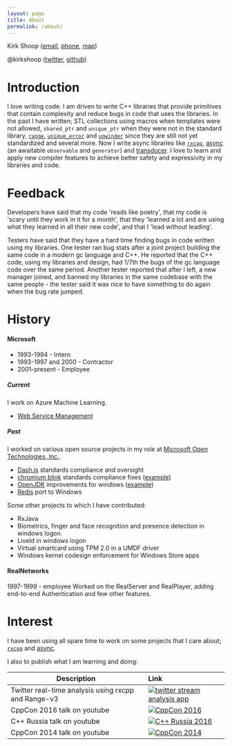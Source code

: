 ```yaml
---
layout: page
title: About
permalink: /about/
---
```


Kirk Shoop ([email](mailto:kirk.shoop@gmail.com), 
[phone](tel:1-206-819-4225), 
[map](https://maps.google.com?daddr=Seattle+WA+98117))

@kirkshoop ([twitter](https://twitter.com/kirkshoop), 
[github](https://github.com/kirkshoop))

# Introduction
I love writing code. I am driven to write C++ libraries that provide primitives that contain complexity and reduce bugs in code that uses the libraries. In the past I have written; STL collections using macros when templates were not allowed, `shared_ptr` and `unique_ptr` when they were not in the standard library, [`range`](https://github.com/kirkshoop/libraries/blob/master/range.h), [`unique_error`](https://github.com/kirkshoop/libraries/blob/master/unique_error.h) and [`unwinder`](https://github.com/kirkshoop/libraries/blob/master/unwinder.h) since they are still not yet standardized and several more. Now I write async libraries like [`rxcpp`](https://github.com/Reactive-Extensions/RxCpp), [async](https://github.com/kirkshoop/await) (an awaitable `observable` and `generator`) and [transducer](https://github.com/kirkshoop/transducer). I love to learn and apply new compiler features to achieve better safety and expressivity in my libraries and code.

# Feedback

Developers have said that my code 'reads like poetry', that my code is 'scary until they work in it for a month', that they 'learned a lot and are using what they learned in all their new code', and that I 'lead without leading'.

Testers have said that they have a hard time finding bugs in code written using my libraries. One tester ran bug stats after a joint project building the same code in a modern gc language and C++. He reported that the C++ code, using my libraries and design, had 1/7th the bugs of the gc language code over the same period. Another tester reported that after I left, a new manager joined, and banned my libraries in the same codebase with the same people - the tester said it was nice to have something to do again when the bug rate jumped. 

# History

#### Microsoft 

* 1993-1994 - Intern
* 1993-1997 and 2000 - Contractor
* 2001-present - Employee

##### Current
I work on Azure Machine Learning.

* [Web Service Management](https://services.azureml.net)

##### Past
I worked on various open source projects in my role at [Microsoft Open Technologies, Inc.](https://msopentech.com/).

* [Dash.js](https://github.com/Dash-Industry-Forum/dash.js/) standards compliance and oversight
* [chromium blink](http://www.chromium.org/blink) standards compliance fixes ([example](https://codereview.chromium.org/894913002))
* [OpenJDK](http://openjdk.java.net/) improvements for windows ([example](http://hg.openjdk.java.net/jdk9/dev/jdk/rev/26e6402772c8))
* [Redis](https://github.com/MSOpenTech/redis) port to Windows

Some other projects to which I have contributed:

* RxJava
* Biometrics, finger and face recognition and presence detection in windows logon.
* LiveId in windows logon
* Virtual smartcard using TPM 2.0 in a UMDF driver
* Windows kernel codesign enforcement for Windows Store apps

#### RealNetworks 
1997-1999 - employee
Worked on the RealServer and RealPlayer, adding end-to-end Authentication and few other features.

# Interest
 I have been using all spare time to work on some projects that I care about; [`rxcpp`](https://github.com/Reactive-Extensions/RxCpp) and [async](https://github.com/kirkshoop/await).
 
 I also to publish what I am learning and doing:

Description    | Link |
-------------- | :--------------- |
Twitter real-time analysis using rxcpp and Range-v3 | [![twitter stream analysis app](/assets/twitter_analysis_president_elect.gif)](https://github.com/kirkshoop/twitter)
CppCon 2016 talk on youtube | [![CppCon 2016](https://img.youtube.com/vi/FcQURwM806o/0.jpg)](https://www.youtube.com/watch?v=FcQURwM806o)
C++ Russia talk on youtube | [![C++ Russia 2016](https://img.youtube.com/vi/Re6DS5Ff0uE/0.jpg)](https://www.youtube.com/watch?v=Re6DS5Ff0uE)
CppCon 2014 talk on youtube | [![CppCon 2014](https://img.youtube.com/vi/Bfn9hA-3n6k/0.jpg)](https://www.youtube.com/watch?v=Bfn9hA-3n6k)

 